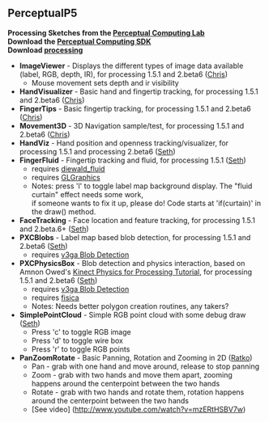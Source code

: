 PerceptualP5 
------------
<b>Processing Sketches from the [Perceptual Computing Lab](http://about.me/intelperceptual)<br>
Download the [Perceptual Computing SDK](http://software.intel.com/en-us/vcsource/tools/perceptual-computing-sdk)<br/>
Download [processing](http://processing.org)</b>

* <b>ImageViewer</b> - Displays the different types of image data available (label, RGB, depth, IR), for processing 1.5.1 and 2.beta6 ([Chris](http://twitter.com/_ChrisRojas_))
  * Mouse movement sets depth and ir visibility
* <b>HandVisualizer</b> - Basic hand and fingertip tracking, for processing 1.5.1 and 2.beta6 ([Chris](http://twitter.com/_ChrisRojas_))
* <b>FingerTips</b> - Basic fingertip tracking, for processing 1.5.1 and 2.beta6 ([Chris](http://twitter.com/_ChrisRojas_))
* <b>Movement3D</b> - 3D Navigation sample/test, for processing 1.5.1 and 2.beta6 ([Chris](http://twitter.com/_ChrisRojas_))
* <b>HandViz</b> - Hand position and openness tracking/visualizer, for processing 1.5.1 and processing 2.beta6 ([Seth](http://twitter.com/djTomServo))
* <b>FingerFluid</b> - Fingertip tracking and fluid, for processing 1.5.1  ([Seth](http://twitter.com/djTomServo))
  * requires [diewald_fluid](http://thomasdiewald.com/blog/?p=95)
  * requires [GLGraphics](http://glgraphics.sourceforge.net/)
  * Notes: press 'l' to toggle label map background display.  The "fluid curtain" effect needs some work,<br/>if someone wants to fix it up, please do!  Code starts at 'if(curtain)' in the draw() method.
* <b>FaceTracking</b> - Face location and feature tracking, for processing 1.5.1 and 2.beta.6+  ([Seth](http://twitter.com/djTomServo))
* <b>PXCBlobs</b> - Label map based blob detection, for processing 1.5.1 and 2.beta6 ([Seth](http://twitter.com/djTomServo))
  * requires [v3ga Blob Detection](http://www.v3ga.net/processing/BlobDetection/)
* <b>PXCPhysicsBox</b> - Blob detection and physics interaction, based on Amnon Owed's [Kinect Physics for Processing Tutorial](http://www.creativeapplications.net/processing/kinect-physics-tutorial-for-processing/), for processing 1.5.1 and 2.beta6 ([Seth](http://twitter.com/djTomServo))
  * requires [v3ga Blob Detection](http://www.v3ga.net/processing/BlobDetection/)
  * requires [fisica](http://www.ricardmarxer.com/fisica/)
  * Notes: Needs better polygon creation routines, any takers?
* <b>SimplePointCloud</b> - Simple RGB point cloud with some debug draw ([Seth](http://twitter.com/djTomServo))
  * Press 'c' to toggle RGB image
  * Press 'd' to toggle wire box
  * Press 'r' to toggle RGB points
* <b>PanZoomRotate</b> - Basic Panning, Rotation and Zooming in 2D ([Ratko](http://twitter.com/ThatRatko))
  * Pan - grab with one hand and move around, release to stop panning
  * Zoom - grab with two hands and move them apart, zooming happens around the centerpoint between the two hands
  * Rotate - grab with two hands and rotate them, rotation happens around the centerpoint between the two hands
  * [See video] (http://www.youtube.com/watch?v=mzERtHSBV7w)
